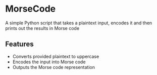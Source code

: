 # MorseCode

A simple Python script that takes a plaintext input, encodes it and then prints out the results in Morse code

## Features

- Converts provided plaintext to uppercase
- Encodes the input into Morse code
- Outputs the Morse code representation 
